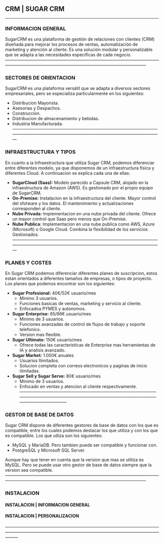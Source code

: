 ##  CRM | SUGAR CRM
-----------------------------------------------------------------------------------------------------------------------------------------------------------
###   INFORMACION GENERAL
SugarCRM es una plataforma de gestión de relaciones con clientes (CRM) diseñada para mejorar los procesos de ventas, automatización de marketing y atención al cliente. Es una solución modular y personalizable que se adapta a las necesidades específicas de cada negocio.
—————————————————————————————————————————————————————————————————————
###   SECTORES DE ORIENTACION
SugarCRM es una plataforma versátil que se adapta a diversos sectores empresariales, pero se especializa particularmente en los siguientes:
 - Distribucion Mayorista.
 - Asesorias y Despachos.
 - Construccion.
 - Distribucion de almacenamiento y bebidas.
 - Industria Manufacturada.
—————————————————————————————————————————————————————————————————————
###   INFRAESTRUCTURA Y TIPOS
En cuanto a la Infraestructura que utiliza Sugar CRM, podemos diferenciar entre diferentes modelo, ya que disponemos de un infraestructura fisica y diferentes Cloud. A continuacion se explica cada una de ellas:
- __SugarCloud (Saas):__ Modelo parecido a Capsule CRM, alojado en la infraestructura de Amazon (AWS). Es gestionado por el propio equipo de SugarCRM.
- __On-Premise:__ Instalacion en la infraestructura del cliente. Mayor control del sfotware y los datos. El mantenimiento y actualizaciones corresponden al cliente.
- __Nube Privada:__ Implementacion en una nube privada del cliente. Ofrece un mayor control que Saas pero menos que On-Premise.
- __Nube Publica:__ Implementacion en una nube publica como AWS, Azure (Microsoft) o Google Cloud. Combina la flexibilidad de los servicios Gestionados.
—————————————————————————————————————————————————————————————————————
###   PLANES Y COSTES
En Sugar CRM podemos diferenciar diferentes planes de suscripcion, estos estan orientados a diferentes tamaños de empresas, o tipos de proyecto. Los planes que podemos encontrar son los siguientes:
 - __Sugar Profesional:__ 40€/52€ usuario/mes
	 - Minimo 3 usuarios.
	 - Funciones basicas de ventas, marketing y servicio al cliente.
	 - Enfocadoa PYMES y autonomos.
 - __Sugar Enterprise:__ 65/86€ usuario/mes
	 - Minimo de 3 usuarios.
	 - Funciones avanzadas de control de flujos de trabajo y soporte telefonico.
	 - Version mas flexible.
 - __Sugar Ultimate:__ 150€ usuario/mes
	 - Ofrece todas las caracteristicas de Enterprise mas herramientas de IA y analisis avanzado.
 - __Sugar Market:__ 1.000€ anuales
	 - Usuarios Ilimitados.
	 - Solucion completa con correos electronicos y paginas de inicio ilimitadas.
 - __Sugar Sell y Sugar Serve:__ 80€ usuario/mes
	 - Minimo de 3 usuarios.
	 - Enfocado en ventas y atencion al cliente respectivamente.
———————————————————————————————————————————————————————————————————————————
###   GESTOR DE BASE DE DATOS
Sugar CRM dispone de diferentes gestores de base de datos con los que es compatible, entre los cuales podemos destacar los que utiliza y con los que es compatible. Los que utliza son los siguientes:
 - MySQL y MariaDB.
 Pero tambien puede ser compatible y funcionar con.
 - PostgreSQL y Microsoft SQL Server.

Aunque hay que tener en cuenta que la version que mas se utiliza es MySQL. Pero se puede usar otro gestor de base de datos siempre que la version sea compatible.
—————————————————————————————————————————————————————————————————————
###   INSTALACION
####    INSTALACION | INFORMACION GENERAL

####    INSTALACION | PERSONALIZACION

———————————————————————————————————————————————————————————————————————————
